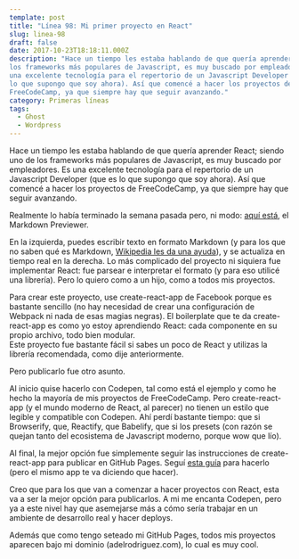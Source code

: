 ```yaml
---
template: post
title: "Línea 98: Mi primer proyecto en React"
slug: linea-98
draft: false
date: 2017-10-23T18:18:11.000Z
description: "Hace un tiempo les estaba hablando de que quería aprender React; siendo uno de
los frameworks más populares de Javascript, es muy buscado por empleadores. Es
una excelente tecnología para el repertorio de un Javascript Developer (que es
lo que supongo que soy ahora). Así que comencé a hacer los proyectos de
FreeCodeCamp, ya que siempre hay que seguir avanzando."
category: Primeras líneas
tags:
  - Ghost
  - Wordpress
---
```

Hace un tiempo les estaba hablando de que quería aprender React; siendo uno de los frameworks más populares de Javascript, es muy buscado por empleadores. Es una excelente tecnología para el repertorio de un Javascript Developer (que es lo que supongo que soy ahora). Así que comencé a hacer los proyectos de FreeCodeCamp, ya que siempre hay que seguir avanzando.

 Realmente lo había terminado la semana pasada pero, ni modo: [aquí está](http://www.adelrodriguez.com/markdown-previewer/), el Markdown Previewer.

 En la izquierda, puedes escribir texto en formato Markdown (y para los que no saben qué es Markdown, [Wikipedia les da una ayuda](https://es.wikipedia.org/wiki/Markdown)), y se actualiza en tiempo real en la derecha. Lo más complicado del proyecto ni siquiera fue implementar React: fue parsear e interpretar el formato (y para eso utilicé una librería). Pero lo quiero como a un hijo, como a todos mis proyectos.

 Para crear este proyecto, use create-react-app de Facebook porque es bastante sencillo (no hay necesidad de crear una configuración de Webpack ni nada de esas magias negras). El boilerplate que te da create-react-app es como yo estoy aprendiendo React: cada componente en su propio archivo, todo bien modular.  
 Este proyecto fue bastante fácil si sabes un poco de React y utilizas la librería recomendada, como dije anteriormente.

 Pero publicarlo fue otro asunto.

 Al inicio quise hacerlo con Codepen, tal como está el ejemplo y como he hecho la mayoría de mis proyectos de FreeCodeCamp. Pero create-react-app (y el mundo moderno de React, al parecer) no tienen un estilo que legible y compatible con Codepen. Ahí perdí bastante tiempo: que si Browserify, que, Reactify, que Babelify, que si los presets (con razón se quejan tanto del ecosistema de Javascript moderno, porque wow que lío).

 Al final, la mejor opción fue simplemente seguir las instrucciones de create-react-app para publicar en GitHub Pages. Seguí [esta guía](https://medium.freecodecamp.org/surge-vs-github-pages-deploying-a-create-react-app-project-c0ecbf317089) para hacerlo (pero el mismo app te va diciendo que hacer).

 Creo que para los que van a comenzar a hacer proyectos con React, esta va a ser la mejor opción para publicarlos. A mi me encanta Codepen, pero ya a este nivel hay que asemejarse más a cómo sería trabajar en un ambiente de desarrollo real y hacer deploys.

 Además que como tengo seteado mi GitHub Pages, todos mis proyectos aparecen bajo mi dominio (adelrodriguez.com), lo cual es muy cool.

 
